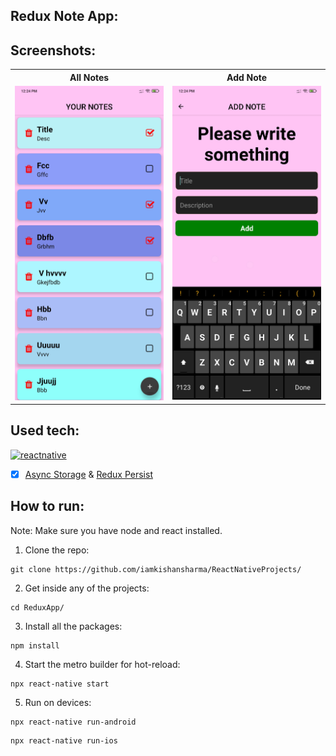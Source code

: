 ## Redux Note App:

## Screenshots:
<table style="width:100%; align:center;" >
  <tr>
    <th>All Notes</th>
    <th>Add Note</th>
  </tr>
  <tr>
    <td><img alt="home" src="https://raw.githubusercontent.com/iamkishansharma/my-project-screenshots/main/ReactNativeProjects/Redux-%20Note%20App/redux_home.jpg" width="250px"/></td>
    <td><img alt="add" src="https://raw.githubusercontent.com/iamkishansharma/my-project-screenshots/main/ReactNativeProjects/Redux-%20Note%20App/redux_addnote.jpg" width="250px"/></td>
    <tr>
</table>

## Used tech:

<a href="#"><img  width="300" height="170" src="https://www.pngkit.com/png/full/222-2224799_react-native-development-react-native-logo-png.png" alt="reactnative" /></a>
- [x] <a href="https://github.com/react-native-async-storage/async-storage">Async Storage</a> & <a href="https://github.com/rt2zz/redux-persist">Redux Persist</a>

## How to run:
Note: Make sure you have node and react installed.
1. Clone the repo:
```
git clone https://github.com/iamkishansharma/ReactNativeProjects/
```
2. Get inside any of the projects:
```
cd ReduxApp/
```
3. Install all the packages:
```
npm install
```
4. Start the metro builder for hot-reload:
```
npx react-native start
```
5. Run on devices:
```
npx react-native run-android
```
```
npx react-native run-ios
```
